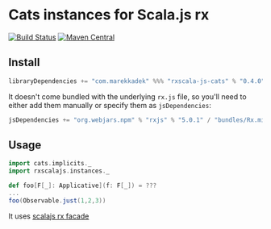 # Cats instances for Scala.js rx

[![Build Status](https://travis-ci.org/KadekM/rxscala-js-cats.svg?branch=dev)](https://travis-ci.org/KadekM/rxscala-js-cats)
[![Maven Central](https://img.shields.io/maven-central/v/com.marekkadek/rxscala-js-cats_sjs0.6_2.12.svg)](https://maven-badges.herokuapp.com/maven-central/com.marekkadek/rxscala-js-cats_sjs0.6_2.12)

## Install

```scala
libraryDependencies += "com.marekkadek" %%% "rxscala-js-cats" % "0.4.0"
```

It doesn't come bundled with the underlying `rx.js` file, so you'll need to either add them manually or specify them as `jsDependencies`:

```scala
jsDependencies += "org.webjars.npm" % "rxjs" % "5.0.1" / "bundles/Rx.min.js" commonJSName "Rx"
```

## Usage

```scala
import cats.implicits._
import rxscalajs.instances._

def foo[F[_]: Applicative](f: F[_]) = ???
...
foo(Observable.just(1,2,3))
```

It uses [scalajs rx facade](https://github.com/LukaJCB/rxscala-js)
